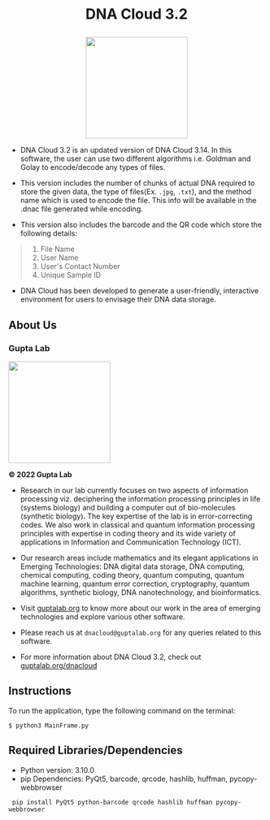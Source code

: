 # <p align="center">DNA Cloud 3.2</p>
<p align="center">
<img src="https://www.guptalab.org/dnacloud/assets/img/logo.png" width="200">
</p>

- DNA Cloud 3.2 is an updated version of DNA Cloud 3.14. In this software, the user can use two different algorithms i.e. Goldman and Golay to encode/decode any types of files.

- This version includes the number of chunks of actual DNA required to store the given data, the type of files(Ex. `.jpg`, `.txt`), and the method name which is used to encode the file. This info will be available in the .dnac file generated while encoding.

- This version also includes the barcode and the QR code which store the following details:

> 1. File Name
> 2. User Name
> 3. User's Contact Number
> 4. Unique Sample ID

- DNA Cloud has been developed to generate a user-friendly, interactive environment for users to envisage their DNA data storage.

## About Us

### Gupta Lab

<p float="left">
<img src="https://www.guptalab.org/guptalablogo.jpg" width="200">
</p>

**&copy; 2022 Gupta Lab**

- Research in our lab currently focuses on two aspects of information processing viz. deciphering the information processing principles in life (systems biology) and building a computer out of bio-molecules (synthetic biology). The key expertise of the lab is in error-correcting codes. We also work in classical and quantum information processing principles with expertise in coding theory and its wide variety of applications in Information and Communication Technology (ICT). 

- Our research areas include mathematics and its elegant applications in Emerging Technologies: DNA digital data storage, DNA computing, chemical computing, coding theory, quantum computing, quantum machine learning, quantum error correction, cryptography, quantum algorithms, synthetic biology, DNA nanotechnology, and bioinformatics.

- Visit [guptalab.org](guptalab.org) to know more about our work in the area of emerging technologies and explore various other software.

- Please reach us at `dnacloud@guptalab.org` for any queries related to this software.

- For more information about DNA Cloud 3.2, check out [guptalab.org/dnacloud](www.guptalab.org/dnacloud)

## Instructions

To run the application, type the following command on the terminal:

```
$ python3 MainFrame.py
```

## Required Libraries/Dependencies
- Python version: 3.10.0
- pip Dependencies: PyQt5, barcode, qrcode, hashlib, huffman, pycopy-webbrowser
```
 pip install PyQt5 python-barcode qrcode hashlib huffman pycopy-webbrowser
```
